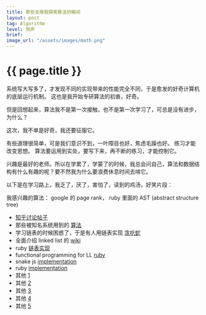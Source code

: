 ```yaml
---
title: 那些支撑我探索算法的瞬间
layout: post
tag: Algorithm
level: 悦声
brief: 
image_url: "/assets/images/math.png"
---
```


{{ page.title }}
================

系统写大写多了，才发现不同的实现带来的性能完全不同，于是愈发的好奇计算机的底层运行机制。
这也是我开始专研算法的初衷，好奇。

但是回想起来，算法我不是第一次接触，也不是第一次学习了，可总是没有进步，为什么？

这次，我不单是好奇，我还要征服它。

有些道理很简单，可是我们意识不到，一叶障目也好，焦虑毛躁也好。
练习才能改变思想。
算法要运用到实处，要写下来，再不断的练习，才能控制它。

兴趣是最好的老师。所以在学累了，学蒙了的时候，我总会问自己，算法和数据结构有什么有趣的呢？要不然我为什么要浪费休息时间去啃它。

以下是在学习路上，我乏了，厌了，害怕了，读到的鸡汤，好笑片段：

我感兴趣的算法：
google 的 page rank，
ruby 里面的 AST (abstract structure tree)

* [知乎讨论帖子](http://www.zhihu.com/question/19830721)
* 那些被知名系统用到的 [算法](https://cstheory.stackexchange.com/questions/19759/core-algorithms-deployed/19773#19773)
* 学习链表的时候困惑了，于是有人用链表实现 [贪吃蛇](http://blog.csdn.net/dog250/article/details/6787135)
* 全面介绍 linked list 的 [wiki](http://en.wikipedia.org/wiki/Linked_list)
* ruby [链表实现](http://matt.weppler.me/2013/08/14/implementing-a-linked-list-in-ruby.html)
* functional programming for LL [ruby](https://zvkemp.github.io/blog/2014/12/15/introduction-to-functional-programming-in-ruby-linked-lists/)
* snake js [implementation](http://www.codecademy.com/karapuzz/codebits/CNUPkC/edit)
* ruby [implementation](http://alexyoung.org/2009/04/09/lets-make-a-game-snake/)
* 其他 [1](http://www.rubydoc.info/gems/ruby_snake/0.1.1)
* 其他 [2](http://www.artificialworlds.net/presentations/snake-ruby/snake-ruby.html)
* 其他 [3](http://codeincomplete.com/posts/2011/8/5/starting_snakes/)
* 其他 [4](https://gamedev.stackexchange.com/questions/33786/snake-game-logic)
* 其他 [5](https://www.youtube.com/watch?v=FABTl1Q1byw)


